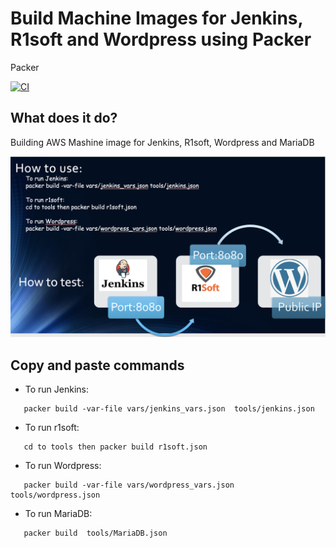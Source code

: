 
Build  Machine Images for Jenkins, R1soft and Wordpress using Packer
===========
Packer 


[![CI](https://travis-ci.org/sadsfae/ansible-elk.svg?branch=master)](https://travis-ci.org/sadsfae/ansible-elk)

## What does it do?
Building AWS Mashine image for Jenkins, R1soft, Wordpress and MariaDB

![packer](/image/uses.png?raw=true "Click Discover")


## Copy and paste commands 
* To run Jenkins:
```
   packer build -var-file vars/jenkins_vars.json  tools/jenkins.json
```   
* To run r1soft:
```
   cd to tools then packer build r1soft.json
```
* To run Wordpress:
```
   packer build -var-file vars/wordpress_vars.json tools/wordpress.json 
```
* To run MariaDB:
```
   packer build  tools/MariaDB.json 
```



